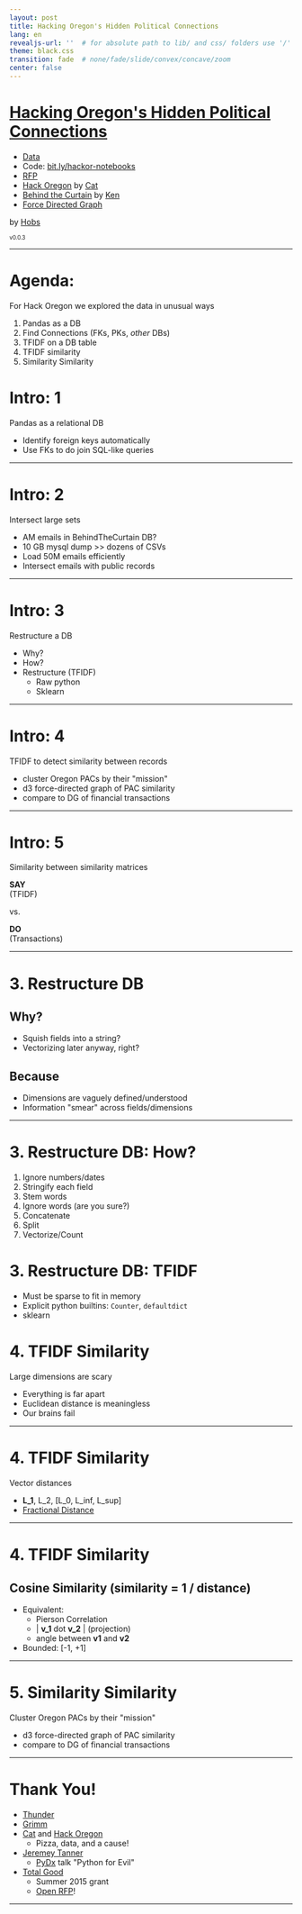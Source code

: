 ```yaml
---
layout: post
title: Hacking Oregon's Hidden Political Connections
lang: en
revealjs-url: ''  # for absolute path to lib/ and css/ folders use '/'
theme: black.css
transition: fade  # none/fade/slide/convex/concave/zoom
center: false
---
```


# [Hacking Oregon's Hidden Political Connections](http://totalgood.github.io/talks/2015-10-27-Hacking-Oregon-Hidden-Political-Connections.html)

- [Data](http://totalgood.github.io/hackor)
- Code: [bit.ly/hackor-notebooks](https://github.com/totalgood/hackor/tree/master/)
- [RFP](http://totalgood.com/blog/invitation-for-machine-intelligence-grant-proposals-winter-2016/)
- [Hack Oregon](http://hackoregon.com) by [Cat](http://www.zoominfo.com/p/Catherine-Nikolovski/-2111007541)
- [Behind the Curtain](http://behindthecurtain.hackoregon.com) by [Ken](https://www.linkedin.com/in/kwhaler)
- [Force Directed Graph](http://hobsonlane.com/pug/pug/miner/static/pac_nlp_force_graph.html)


by [Hobs](http://totalgood.com)


<sub><sup>v0.0.3</sup></sub>

---

# Agenda:

For Hack Oregon we explored the data in unusual ways

1. Pandas as a DB
2. Find Connections (FKs, PKs, *other* DBs)
3. TFIDF on a DB table
4. TFIDF similarity
5. Similarity Similarity

# Intro: 1

Pandas as a relational DB

- Identify foreign keys automatically
- Use FKs to do join SQL-like queries

---

# Intro: 2

Intersect large sets

- AM emails in BehindTheCurtain DB?
- 10 GB mysql dump >> dozens of CSVs
- Load 50M emails efficiently
- Intersect emails with public records

---

# Intro: 3

Restructure a DB

- Why?
- How?
- Restructure (TFIDF)
    - Raw python
    - Sklearn

---

# Intro: 4

TFIDF to detect similarity between records

- cluster Oregon PACs by their "mission"
- d3 force-directed graph of PAC similarity
- compare to DG of financial transactions

---

# Intro: 5

Similarity between similarity matrices

**SAY**  
(TFIDF)

vs.

**DO**  
(Transactions)

---

# 3. Restructure DB

## Why?

- Squish fields into a string?
- Vectorizing later anyway, right?

## Because

- Dimensions are vaguely defined/understood
- Information "smear" across fields/dimensions

---

# 3. Restructure DB: How?

1. Ignore numbers/dates
2. Stringify each field
3. Stem words
4. Ignore words (are you sure?)
5. Concatenate
6. Split
7. Vectorize/Count

# 3. Restructure DB: TFIDF

- Must be sparse to fit in memory
- Explicit python builtins: `Counter`, `defaultdict`
- sklearn

# 4. TFIDF Similarity

Large dimensions are scary

- Everything is far apart
- Euclidean distance is meaningless
- Our brains fail

---

# 4. TFIDF Similarity

Vector distances

- **L_1**, L_2, [L_0,  L_inf, L_sup]
- [Fractional Distance](http://citeseer.ist.psu.edu/viewdoc/download?doi=10.1.1.23.7409&rep=rep1&type=pdf)

---

# 4. TFIDF Similarity

## Cosine Similarity (similarity = 1 / distance)

- Equivalent:
    - Pierson Correlation
    - | **v_1** dot **v_2** | (projection)
    - angle between **v1** and **v2**
- Bounded: [-1, +1]

---

# 5. Similarity Similarity

Cluster Oregon PACs by their "mission"

- d3 force-directed graph of PAC similarity
- compare to DG of financial transactions

---

# Thank You!

- [Thunder](http://github.com/ThunderShiviah)
- [Grimm](https://github.com/TheGrimmScientist)
- [Cat](https://github.com/catnik/) and [Hack Oregon](http://hackoregon.org)
    - Pizza, data, and a cause!
- [Jeremey Tanner](http://jeremytanner.com/)
    - [PyDx](pydx.org) talk "Python for Evil"
- [Total Good](http://totalgood.com)
    - Summer 2015 grant
    - [Open RFP](http://totalgood.com/blog/invitation-for-machine-intelligence-grant-proposals-winter-2016/)!

---

